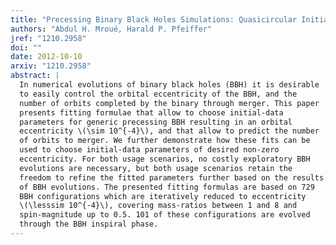 ```yaml
---
title: "Precessing Binary Black Holes Simulations: Quasicircular Initial Data"
authors: "Abdul H. Mroué, Harald P. Pfeiffer"
jref: "1210.2958"
doi: ""
date: 2012-10-10
arxiv: "1210.2958"
abstract: |
  In numerical evolutions of binary black holes (BBH) it is desirable
  to easily control the orbital eccentricity of the BBH, and the
  number of orbits completed by the binary through merger. This paper
  presents fitting formulae that allow to choose initial-data
  parameters for generic precessing BBH resulting in an orbital
  eccentricity \(\sim 10^{-4}\), and that allow to predict the number
  of orbits to merger. We further demonstrate how these fits can be
  used to choose initial-data parameters of desired non-zero
  eccentricity. For both usage scenarios, no costly exploratory BBH
  evolutions are necessary, but both usage scenarios retain the
  freedom to refine the fitted parameters further based on the results
  of BBH evolutions. The presented fitting formulas are based on 729
  BBH configurations which are iteratively reduced to eccentricity
  \(\lesssim 10^{-4}\), covering mass-ratios between 1 and 8 and
  spin-magnitude up to 0.5. 101 of these configurations are evolved
  through the BBH inspiral phase.
---
```

